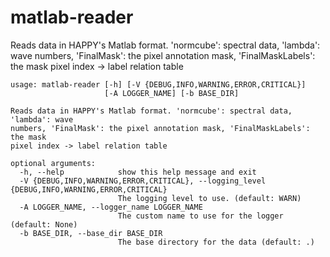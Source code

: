 # matlab-reader

Reads data in HAPPY's Matlab format. 'normcube': spectral data, 'lambda': wave numbers, 'FinalMask': the pixel annotation mask, 'FinalMaskLabels': the mask pixel index -> label relation table

```
usage: matlab-reader [-h] [-V {DEBUG,INFO,WARNING,ERROR,CRITICAL}]
                     [-A LOGGER_NAME] [-b BASE_DIR]

Reads data in HAPPY's Matlab format. 'normcube': spectral data, 'lambda': wave
numbers, 'FinalMask': the pixel annotation mask, 'FinalMaskLabels': the mask
pixel index -> label relation table

optional arguments:
  -h, --help            show this help message and exit
  -V {DEBUG,INFO,WARNING,ERROR,CRITICAL}, --logging_level {DEBUG,INFO,WARNING,ERROR,CRITICAL}
                        The logging level to use. (default: WARN)
  -A LOGGER_NAME, --logger_name LOGGER_NAME
                        The custom name to use for the logger (default: None)
  -b BASE_DIR, --base_dir BASE_DIR
                        The base directory for the data (default: .)
```
